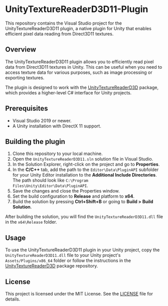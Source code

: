 # UnityTextureReaderD3D11-Plugin

This repository contains the Visual Studio project for the UnityTextureReaderD3D11 plugin, a native plugin for Unity that enables efficient pixel data reading from Direct3D11 textures.



## Overview

The UnityTextureReaderD3D11 plugin allows you to efficiently read pixel data from Direct3D11 textures in Unity. This can be useful when you need to access texture data for various purposes, such as image processing or exporting textures.

The plugin is designed to work with the [UnityTextureReaderD3D](https://github.com/cj-mills/UnityTextureReaderD3D) package, which provides a higher-level C# interface for Unity projects.



## Prerequisites

- Visual Studio 2019 or newer.
- A Unity installation with DirectX 11 support.



## Building the plugin

1. Clone this repository to your local machine.
2. Open the `UnityTextureReaderD3D11.sln` solution file in Visual Studio.
3. In the Solution Explorer, right-click on the project and go to **Properties**.
4. In the **C/C++** tab, add the path to the `Editor\Data\PluginAPI` subfolder for your Unity Editor installation to the **Additional Include Directories**. The path should look like `C:\Program Files\Unity\Editor\Data\PluginAPI`.
5. Save the changes and close the Properties window.
6. Set the build configuration to **Release** and platform to **x64**.
7. Build the solution by pressing **Ctrl+Shift+B** or going to **Build > Build Solution**.

After building the solution, you will find the `UnityTextureReaderD3D11.dll` file in the `x64\Release` folder.



## Usage

To use the UnityTextureReaderD3D11 plugin in your Unity project, copy the `UnityTextureReaderD3D11.dll` file to your Unity project's `Assets/Plugins/x86_64` folder or follow the instructions in the [UnityTextureReaderD3D](https://github.com/cj-mills/UnityTextureReaderD3D) package repository.



## License

This project is licensed under the MIT License. See the [LICENSE](LICENSE) file for details.
